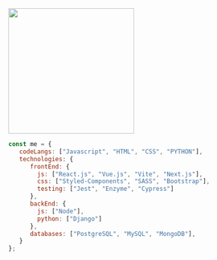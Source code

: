 <img src="https://i.imgur.com/xyRYDEs.jpg" width="250" />

```javascript
const me = {
   codeLangs: ["Javascript", "HTML", "CSS", "PYTHON"],
   technologies: {
      frontEnd: {
        js: ["React.js", "Vue.js", "Vite", "Next.js"],
        css: ["Styled-Components", "SASS", "Bootstrap"],
        testing: ["Jest", "Enzyme", "Cypress"]
      },
      backEnd: {
        js: ["Node"],
        python: ["Django"]
      },
      databases: ["PostgreSQL", "MySQL", "MongoDB"],
   }
};
```
</br></br>

